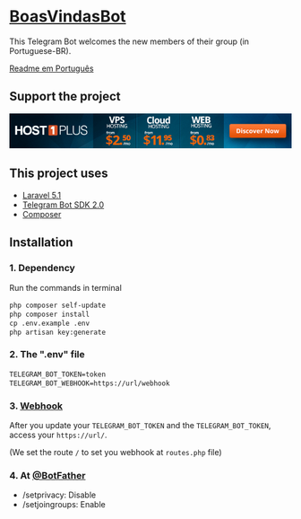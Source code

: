 # [BoasVindasBot](http://telegram.me/BoasVindas_bot)
This Telegram Bot welcomes the new members of their group (in Portuguese-BR).

[Readme em Português](https://github.com/JaoNoctus/BoasVindas_bot/blob/master/README-pt_BR.md)

## Support the project
[![Support the project](host1plus.gif)](https://affiliates.host1plus.com/ref/jaonoctus/a3ee1c84.html)

## This project uses

- [Laravel 5.1](https://github.com/laravel/laravel/tree/5.1)
- [Telegram Bot SDK 2.0](https://github.com/irazasyed/telegram-bot-sdk)
- [Composer](https://getcomposer.org)

## Installation

### 1. Dependency
Run the commands in terminal

```shell
php composer self-update
php composer install
cp .env.example .env
php artisan key:generate
```

### 2. The ".env" file
```
TELEGRAM_BOT_TOKEN=token
TELEGRAM_BOT_WEBHOOK=https://url/webhook
```

### 3. [Webhook](https://core.telegram.org/bots/api#setwebhook)
After you update your `TELEGRAM_BOT_TOKEN` and the `TELEGRAM_BOT_TOKEN`, access your `https://url/`.

(We set the route `/` to set you webhook at `routes.php` file)

### 4. At [@BotFather](https://telegram.me/BotFather)
- /setprivacy: Disable
- /setjoingroups: Enable
